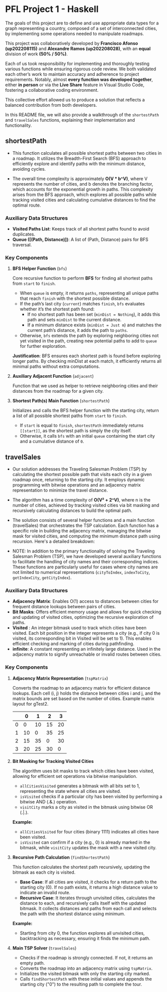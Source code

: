 # PFL Project 1 - Haskell

The goals of this project are to define and use appropriate data types for a
graph representing a country, composed of a set of interconnected cities, by implementing some operations needed to manipulate roadmaps.

This project was collaboratively developed by **Francisco Afonso (up202208115)**  and **Alexandre Ramos (up202208028)**, with an **equal** division of work **(50% / 50%)**. 

Each of us took responsibility for implementing and thoroughly testing various functions while ensuring rigorous code review. We both validated each other’s work to maintain accuracy and adherence to project requirements. Notably, almost **every function was developed together**, either **in person** or via the **Live Share** feature in Visual Studio Code, fostering a collaborative coding environment.

This collective effort allowed us to produce a solution that reflects a balanced contribution from both developers.

In this README file, we will also provide a walkthrough of the `shortestPath` and `travelSales` functions, explaining their implementation and functionality.

## shortestPath

- This function calculates all possible shortest paths between two cities in a roadmap. It utilizes the Breadth-First Search (BFS) approach to efficiently explore and identify paths with the minimum distance, avoiding cycles.

- The overall time complexity is approximately **O(V * b^V)**, where V represents the number of cities, and b denotes the branching factor, which accounts for the exponential growth in paths. This complexity arises from the BFS approach, which explores all possible paths while tracking visited cities and calculating cumulative distances to find the optimal route.

### Auxiliary Data Structures

- **Visited Paths List**: Keeps track of all shortest paths found to avoid duplicates.
- **Queue ([(Path, Distance)])**: A list of (Path, Distance) pairs for BFS traversal.

### Key Components

1. **BFS Helper Function** (`bfs`)

    Core recursive function to perform **BFS** for finding all shortest paths from `start` to `finish`.

    - When `queue` is empty, it returns `paths`, representing all unique paths that reach `finish` with the shortest possible distance.
    - If the path’s last city (`current`) matches `finish`, `bfs` evaluates whether it’s the shortest path found:
        - If no shortest path has been set (`minDist = Nothing`), it adds this path and sets `minDist` to the current distance.
        - If a minimum distance exists (`minDist = Just m`) and matches the current path’s distance, it adds the path to `paths`.
    - Otherwise, `bfs` extends the path by exploring neighboring cities not yet visited in the path, creating new potential paths to add to `queue` for further exploration.

    **Justification**: BFS ensures each shortest path is found before exploring longer paths. By checking minDist at each match, it efficiently returns all minimal paths without extra computations.

2. **Auxiliary Adjacent Function** (`adjacent`)

    Function that we used as helper to retrieve neighboring cities and their distances from the roadmap for a given city.

3. **Shortest Path(s) Main Function** (`shortestPath`)

    Initializes and calls the BFS helper function with the starting city, return a list of all possible shortest paths from `start` to `finish`.

    - If `start` is equal to `finish`, `shortestPath` immediately returns `[[start]]`, as the shortest path is simply the city itself.
    - Otherwise, it calls `bfs` with an initial `queue` containing the start city and a cumulative distance of `0`.


## travelSales

- Our solution addresses the Traveling Salesman Problem (TSP) by calculating the shortest possible path that visits each city in a given roadmap once, returning to the starting city. It employs dynamic programming with bitwise operations and an adjacency matrix representation to minimize the travel distance.

- The algorithm has a time complexity of **O(V² + 2^V)**, where n is the number of cities, achieved by tracking visited cities via bit masking and recursively calculating distances to build the optimal path.

- The solution consists of several helper functions and a main function (travelSales) that orchestrates the TSP calculation. Each function has a specific role in building the adjacency matrix, managing the bitwise mask for visited cities, and computing the minimum distance path using recursion. Here's a detailed breakdown:

- NOTE: In addition to the primary functionality of solving the Traveling Salesman Problem (TSP), we have developed several auxiliary functions to facilitate the handling of city names and their corresponding indices. These functions are particularly useful for cases where city names are not limited to numerical representations (`cityToIndex`, `indexToCity`, `getIndexCity`, `getCityIndex`).

### Auxiliary Data Structures

- **Adjacency Matrix**: Enables O(1) access to distances between cities for frequent distance lookups between pairs of cities.
- **Bit Masks**: Offers efficient memory usage and allows for quick checking and updating of visited cities, optimizing the recursive exploration of paths.
- **Visited** : An integer bitmask used to track which cities have been visited. Each bit position in the integer represents a city (e.g., if city 0 is visited, its corresponding bit in Visited will be set to 1). This enables efficient checking and marking of cities during pathfinding.
- **infinite**: A constant representing an infinitely large distance. Used in the adjacency matrix to signify unreachable or invalid routes between cities.

### Key Components

1. **Adjacency Matrix Representation** (`tspMatrix`)

    Converts the roadmap to an adjacency matrix for efficient distance lookups.
    Each cell (i, j) holds the distance between cities i and j, and the matrix bounds are set based on the number of cities.
    Example matrix layout for gTest2.

    |    | 0  | 1  | 2  | 3  | 
    |----|----|----|----|----|
    |  0 |  0 | 10 | 15 | 20 |
    |  1 | 10 |  0 | 35 | 25 |
    |  2 | 15 | 35 |  0 | 30 |
    |  3 | 20 | 25 | 30 |  0 |


2. **Bit Masking for Tracking Visited Cities**

     The algorithm uses bit masks to track which cities have been visited, allowing for efficient set operations via bitwise manipulation.
    - `allCitiesVisited`  generates a bitmask with all bits set to 1, representing the state where all cities are visited.
    - `isVisited` checks if a particular city has been visited by performing a bitwise AND (.&.) operation.
    - `visitCity` marks a city as visited in the bitmask using bitwise OR (.|.).
    
    **Example:**

    - `allCitiesVisited` for four cities (binary 1111) indicates all cities have been visited.
    - `isVisited` can confirm if a city (e.g., 0) is already marked in the bitmask, while `visitCity` updates the mask with a new visited city.

3. **Recursive Path Calculation** (`findShortestPath`)

    This function calculates the shortest path recursively, updating the bitmask as each city is visited.

    - **Base Case**: If all cities are visited, it checks for a return path to the starting city (0). If no path exists, it returns a high distance value to indicate an invalid route.
    - **Recursive Case**: It iterates through unvisited cities, calculates the distance to each, and recursively calls itself with the updated bitmask. It collects distances and paths from each call and selects the path with the shortest distance using minimum.
    
    **Example:**

    - Starting from city 0, the function explores all unvisited cities, backtracking as necessary, ensuring it finds the minimum path.

4. **Main TSP Solver** (`travelSales`)

    - Checks if the roadmap is strongly connected. If not, it returns an empty path.
    - Converts the roadmap into an adjacency matrix using `tspMatrix`.
    - Initializes the visited bitmask with only the starting city marked.
    - Calls `findShortestPath` with these initial values and appends the starting city ("0") to the resulting path to complete the tour.



